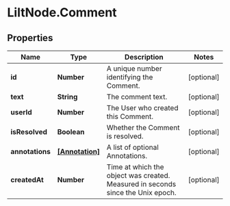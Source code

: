 # LiltNode.Comment

## Properties

Name | Type | Description | Notes
------------ | ------------- | ------------- | -------------
**id** | **Number** | A unique number identifying the Comment. | [optional] 
**text** | **String** | The comment text. | [optional] 
**userId** | **Number** | The User who created this Comment. | [optional] 
**isResolved** | **Boolean** | Whether the Comment is resolved. | [optional] 
**annotations** | [**[Annotation]**](Annotation.md) | A list of optional Annotations. | [optional] 
**createdAt** | **Number** | Time at which the object was created. Measured in seconds since the Unix epoch. | [optional] 


